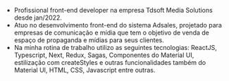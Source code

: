 * Profissional front-end developer na empresa Tdsoft Media Solutions desde jan/2022. 
* Atuo no desenvolvimento front-end do sistema Adsales, projetado para empresas de comunicação e mídia que tem o objetivo de venda de espaço de propaganda e mídias para seus clientes.
* Na minha rotina de trabalho utilizo as seguintes tecnologias: ReactJS, Typescript, Next, Redux, Sagas, Componentes do Material UI, estilização com createStyles e outras funcionalidades também do Material UI, HTML, CSS, Javascript entre outras.
